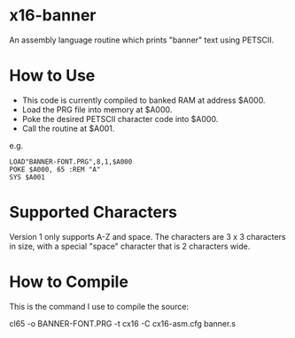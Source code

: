 # x16-banner
An assembly language routine which prints "banner" text using PETSCII.

# How to Use
* This code is currently compiled to banked RAM at address $A000.
* Load the PRG file into memory at $A000.
* Poke the desired PETSCII character code into $A000.
* Call the routine at $A001.

e.g.
```
LOAD"BANNER-FONT.PRG",8,1,$A000
POKE $A000, 65 :REM "A"
SYS $A001
```
# Supported Characters
Version 1 only supports A-Z and space. The characters are 3 x 3 characters in size, with a special "space" character that is 2 characters wide.

# How to Compile
This is the command I use to compile the source:

cl65 -o BANNER-FONT.PRG -t cx16 -C cx16-asm.cfg banner.s
